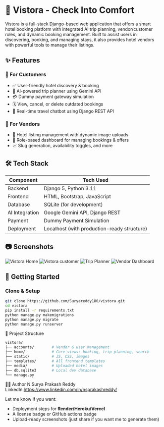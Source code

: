 # 🏨 Vistora - Check Into Comfort

Vistora is a full-stack Django-based web application that offers a smart hotel booking platform with integrated AI trip planning, vendor/customer roles, and dynamic booking management. Built to assist users in discovering, booking, and managing stays, it also provides hotel vendors with powerful tools to manage their listings.

## ✨ Features

### 🔹 For Customers
- ✅ User-friendly hotel discovery & booking
- 🧠 AI-powered trip planner using Gemini API
- 💳 Dummy payment gateway simulation
- 🗓️ View, cancel, or delete outdated bookings
- 💬 Real-time travel chatbot using Django REST API

### 🔹 For Vendors
- 🏨 Hotel listing management with dynamic image uploads
- 🎯 Role-based dashboard for managing bookings & offers
- 📈 Slug generation, availability toggles, and more



## 🛠️ Tech Stack

| Component      | Tech Used                          |
|----------------|------------------------------------|
| Backend        | Django 5, Python 3.11               |
| Frontend       | HTML, Bootstrap, JavaScript         |
| Database       | SQLite (for development)            |
| AI Integration | Google Gemini API, Django REST      |
| Payment        | Dummy Payment Simulation            |
| Deployment     | Localhost (with production-ready structure) |

## 📷 Screenshots

![Vistora Home](./screenshots/index.png)
![Vistora customer](./screenshots/customer_dashboard.png)
![Trip Planner](./screenshots/plan_trip.png)
![Vendor Dashboard](./screenshots/vendor_dashboard.png)

## 🚀 Getting Started

### Clone & Setup
```bash
git clone https://github.com/Suryareddy180/vistora.git
cd vistora
pip install -r requirements.txt
python manage.py makemigrations
python manage.py migrate
python manage.py runserver


```
📁 Project Structure
``` bash
vistora/
├── accounts/        # Vendor & user management
├── home/            # Core views: booking, trip planning, search
├── static/          # JS, CSS, images
├── templates/       # All frontend templates
├── media/           # Uploaded hotel images
├── db.sqlite3       # Local dev database
└── manage.py
```
🧑‍💻 Author
N.Surya Prakash Reddy
LinkedIn:https://www.linkedin.com/in/nsprakashreddy/



Let me know if you want:
- Deployment steps for **Render/Heroku/Vercel**
- A license badge or GitHub actions badge
- Upload-ready screenshots (just share if you want me to generate them)

